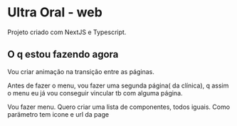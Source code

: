 # Ultra Oral - web

Projeto criado com NextJS e Typescript.

## O q estou fazendo agora

Vou criar animação na transição entre as páginas.

Antes de fazer o menu, vou fazer uma segunda página( da clínica), q assim o menu eu já vou conseguir vincular tb com alguma página.

Vou fazer menu. Quero criar uma lista de componentes, todos iguais. Como parämetro tem icone e url da page
